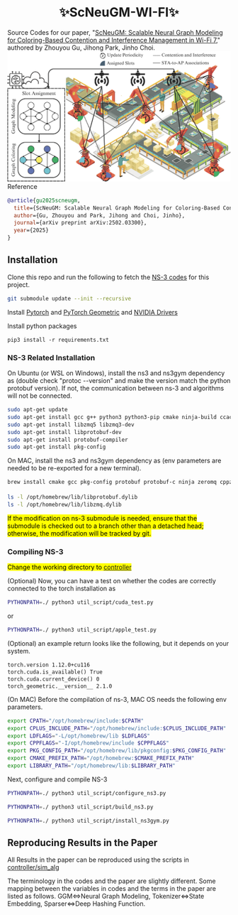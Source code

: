 <h1 align="center">✨ScNeuGM-WI-FI✨</h1>

Source Codes for our paper, "[ScNeuGM: Scalable Neural Graph Modeling for Coloring-Based Contention and Interference Management in Wi-Fi 7](https://arxiv.org/pdf/2502.03300)," authored by Zhouyou Gu, Jihong Park, Jinho Choi.
![system](contention_and_interference.png)
Reference
```bibtex
@article{gu2025scneugm,
  title={ScNeuGM: Scalable Neural Graph Modeling for Coloring-Based Contention and Interference Management in Wi-Fi 7},
  author={Gu, Zhouyou and Park, Jihong and Choi, Jinho},
  journal={arXiv preprint arXiv:2502.03300},
  year={2025}
}
```

## Installation
Clone this repo and run the following to fetch the [NS-3 codes](https://github.com/zhouyou-gu/ns-3-dev-ac-grl-wi-fi/tree/ns3-sparse-wi-fi) for this project.
```bash
git submodule update --init --recursive
```

Install [Pytorch](https://pytorch.org/get-started/locally/) and [PyTorch Geometric](https://pytorch-geometric.readthedocs.io/en/latest/install/installation.html) and [NVIDIA Drivers](https://ubuntu.com/server/docs/nvidia-drivers-installation)

Install python packages
```
pip3 install -r requirements.txt
```

### NS-3 Related Installation

On Ubuntu (or WSL on Windows), install the ns3 and ns3gym dependency as (double check "protoc --version" and make the version match the python protobuf version). If not, the communication between ns-3 and algorithms will not be connected.
```bash
sudo apt-get update
sudo apt-get install gcc g++ python3 python3-pip cmake ninja-build ccache
sudo apt-get install libzmq5 libzmq3-dev
sudo apt-get install libprotobuf-dev
sudo apt-get install protobuf-compiler
sudo apt-get install pkg-config
```

On MAC, install the ns3 and ns3gym dependency as (env parameters are needed to be re-exported for a new terminal).
```bash
brew install cmake gcc pkg-config protobuf protobuf-c ninja zeromq cppzmq ccache

ls -l /opt/homebrew/lib/libprotobuf.dylib
ls -l /opt/homebrew/lib/libzmq.dylib
```

<mark>If the modification on ns-3 submodule is needed, ensure that the submodule is checked out to a branch other than a detached head; otherwise, the modification will be tracked by git.<mark>

### Compiling NS-3

<mark>Change the working directory to [controller](controller)</mark>


(Optional) Now, you can have a test on whether the codes are correctly connected to the torch installation as 
```bash
PYTHONPATH=./ python3 util_script/cuda_test.py
```
or
```bash
PYTHONPATH=./ python3 util_script/apple_test.py
```
(Optional) an example return looks like the following, but it depends on your system.
```
torch.version 1.12.0+cu116
torch.cuda.is_available() True
torch.cuda.current_device() 0
torch_geometric.__version__ 2.1.0
```

(On MAC) Before the compilation of ns-3, MAC OS needs the following env parameters.

```bash
export CPATH="/opt/homebrew/include:$CPATH"
export CPLUS_INCLUDE_PATH="/opt/homebrew/include:$CPLUS_INCLUDE_PATH"
export LDFLAGS="-L/opt/homebrew/lib $LDFLAGS"
export CPPFLAGS="-I/opt/homebrew/include $CPPFLAGS"
export PKG_CONFIG_PATH="/opt/homebrew/lib/pkgconfig:$PKG_CONFIG_PATH"
export CMAKE_PREFIX_PATH="/opt/homebrew:$CMAKE_PREFIX_PATH"
export LIBRARY_PATH="/opt/homebrew/lib:$LIBRARY_PATH"
```

Next, configure and compile NS-3
```bash
PYTHONPATH=./ python3 util_script/configure_ns3.py
```

```bash
PYTHONPATH=./ python3 util_script/build_ns3.py
```

```bash
PYTHONPATH=./ python3 util_script/install_ns3gym.py
```

## Reproducing Results in the Paper
All Results in the paper can be reproduced using the scripts in [controller/sim_alg](controller/sim_alg)

The terminology in the codes and the paper are slightly different. Some mapping between the variables in codes and the terms in the paper are listed as follows. GGM<=>Neural Graph Modeling, Tokenizer<=>State Embedding, Sparser<=>Deep Hashing Function.


